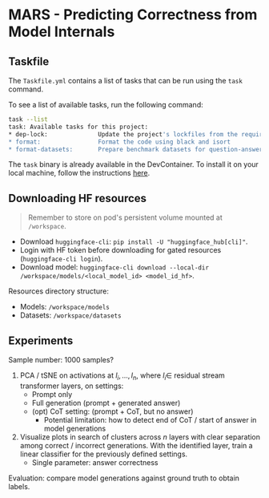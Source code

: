 # MARS - Predicting Correctness from Model Internals

## Taskfile

The `Taskfile.yml` contains a list of tasks that can be run using the `task` command.

To see a list of available tasks, run the following command:

```bash
task --list
task: Available tasks for this project:
* dep-lock:              Update the project's lockfiles from the requirements-<env>.in files
* format:                Format the code using black and isort
* format-datasets:       Prepare benchmark datasets for question-answering
```

The `task` binary is already available in the DevContainer. To install it on your local machine, follow the instructions [here](https://taskfile.dev/installation).

## Downloading HF resources

> Remember to store on pod's persistent volume mounted at `/workspace`.

- Download `huggingface-cli`: `pip install -U "huggingface_hub[cli]"`.
- Login with HF token before downloading for gated resources (`huggingface-cli login`).
- Download model: `huggingface-cli download --local-dir /workspace/models/<local_model_id> <model_id_hf>`.

Resources directory structure:

- Models: `/workspace/models`
- Datasets: `/workspace/datasets`

## Experiments

Sample number: 1000 samples?

1. PCA / tSNE on activations at ${l_i, ..., l_n}$, where $l_i \in$ residual stream transformer layers, on settings:
    - Prompt only
    - Full generation (prompt + generated answer)
    - (opt) CoT setting: (prompt + CoT, but no answer)
        - Potential limitation: how to detect end of CoT / start of answer in model generations
2. Visualize plots in search of clusters across $n$ layers with clear separation among correct / incorrect generations. With the identified layer, train a linear classifier for the previously defined settings.
    - Single parameter: answer correctness

Evaluation: compare model generations against ground truth to obtain labels. 
